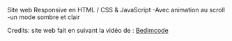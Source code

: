 Site web Responsive en HTML / CSS & JavaScript
  -Avec animation au scroll
  -un mode sombre et clair





Credits: site web fait en suivant la vidéo de : [Bedimcode]([https://www.youtube.com/@Bedimcode](https://www.youtube.com/watch?v=b7eJQSHhuO8&list=WL&index=9&t=9s)https://www.youtube.com/watch?v=b7eJQSHhuO8&list=WL&index=9&t=9s)


